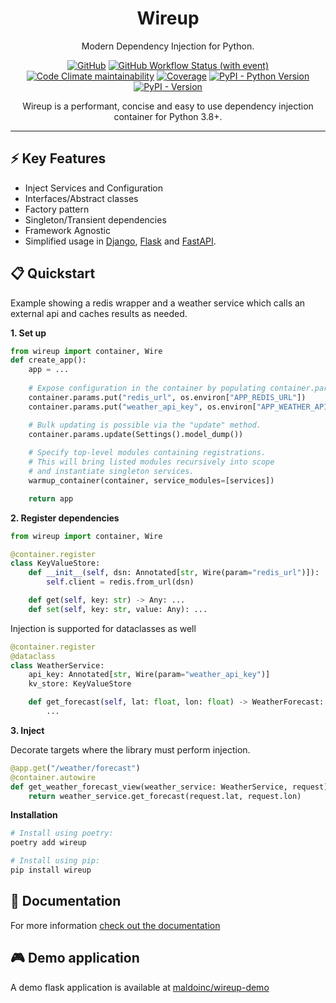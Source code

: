 <div align="center">
<h1>Wireup</h1>
<p>Modern Dependency Injection for Python.</p>

[![GitHub](https://img.shields.io/github/license/maldoinc/wireup)](https://github.com/maldoinc/wireup)
[![GitHub Workflow Status (with event)](https://img.shields.io/github/actions/workflow/status/maldoinc/wireup/run_all.yml)](https://github.com/maldoinc/wireup)
[![Code Climate maintainability](https://img.shields.io/codeclimate/maintainability/maldoinc/wireup?label=Code+Climate)](https://codeclimate.com/github/maldoinc/wireup)
[![Coverage](https://img.shields.io/codeclimate/coverage/maldoinc/wireup?label=Coverage)](https://codeclimate.com/github/maldoinc/wireup)
[![PyPI - Python Version](https://img.shields.io/pypi/pyversions/wireup)](https://pypi.org/project/wireup/)
[![PyPI - Version](https://img.shields.io/pypi/v/wireup)](https://pypi.org/project/wireup/)

<p>Wireup is a performant, concise and easy to use dependency injection container for Python 3.8+.</p>
</div>

---

## ⚡ Key Features
* Inject Services and Configuration
* Interfaces/Abstract classes
* Factory pattern
* Singleton/Transient dependencies
* Framework Agnostic
* Simplified usage in [Django](https://maldoinc.github.io/wireup/latest/integrations/django/),
[Flask](https://maldoinc.github.io/wireup/latest/integrations/flask/) and 
[FastAPI](https://maldoinc.github.io/wireup/latest/integrations/fastapi/).

## 📋 Quickstart

Example showing a redis wrapper and a weather service which calls an external api and caches results as needed.

**1. Set up**

```python
from wireup import container, Wire
def create_app():
    app = ...
    
    # Expose configuration in the container by populating container.params.
    container.params.put("redis_url", os.environ["APP_REDIS_URL"])
    container.params.put("weather_api_key", os.environ["APP_WEATHER_API_KEY"])

    # Bulk updating is possible via the "update" method.
    container.params.update(Settings().model_dump())
    
    # Specify top-level modules containing registrations.
    # This will bring listed modules recursively into scope
    # and instantiate singleton services.
    warmup_container(container, service_modules=[services])

    return app
```


**2. Register dependencies**

```python
from wireup import container, Wire

@container.register 
class KeyValueStore:
    def __init__(self, dsn: Annotated[str, Wire(param="redis_url")]):
        self.client = redis.from_url(dsn)

    def get(self, key: str) -> Any: ...
    def set(self, key: str, value: Any): ...
```       
Injection is supported for dataclasses as well

```python
@container.register
@dataclass
class WeatherService:
    api_key: Annotated[str, Wire(param="weather_api_key")]
    kv_store: KeyValueStore

    def get_forecast(self, lat: float, lon: float) -> WeatherForecast:
        ...
```

**3. Inject**

Decorate targets where the library must perform injection. 

```python
@app.get("/weather/forecast")
@container.autowire 
def get_weather_forecast_view(weather_service: WeatherService, request):
    return weather_service.get_forecast(request.lat, request.lon)
```

**Installation**

```bash
# Install using poetry:
poetry add wireup

# Install using pip:
pip install wireup
```

## 📑 Documentation

For more information [check out the documentation](https://maldoinc.github.io/wireup)

## 🎮 Demo application

A demo flask application is available at [maldoinc/wireup-demo](https://github.com/maldoinc/wireup-demo)
